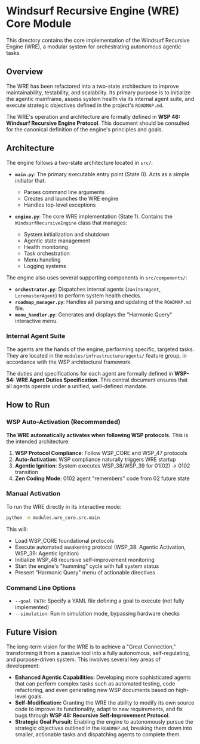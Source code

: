 # Windsurf Recursive Engine (WRE) Core Module

This directory contains the core implementation of the Windsurf Recursive Engine (WRE), a modular system for orchestrating autonomous agentic tasks.

## Overview

The WRE has been refactored into a two-state architecture to improve maintainability, testability, and scalability. Its primary purpose is to initialize the agentic mainframe, assess system health via its internal agent suite, and execute strategic objectives defined in the project's `ROADMAP.md`.

The WRE's operation and architecture are formally defined in **WSP 46: Windsurf Recursive Engine Protocol**. This document should be consulted for the canonical definition of the engine's principles and goals.

## Architecture

The engine follows a two-state architecture located in `src/`:

-   **`main.py`**: The primary executable entry point (State 0). Acts as a simple initiator that:
    - Parses command line arguments
    - Creates and launches the WRE engine
    - Handles top-level exceptions

-   **`engine.py`**: The core WRE implementation (State 1). Contains the `WindsurfRecursiveEngine` class that manages:
    - System initialization and shutdown
    - Agentic state management
    - Health monitoring
    - Task orchestration
    - Menu handling
    - Logging systems

The engine also uses several supporting components in `src/components/`:

-   **`orchestrator.py`**: Dispatches internal agents (`JanitorAgent`, `LoremasterAgent`) to perform system health checks.
-   **`roadmap_manager.py`**: Handles all parsing and updating of the `ROADMAP.md` file.
-   **`menu_handler.py`**: Generates and displays the "Harmonic Query" interactive menu.

### Internal Agent Suite
The agents are the hands of the engine, performing specific, targeted tasks. They are located in the `modules/infrastructure/agents/` feature group, in accordance with the WSP architectural framework.

The duties and specifications for each agent are formally defined in **WSP-54: WRE Agent Duties Specification**. This central document ensures that all agents operate under a unified, well-defined mandate.

## How to Run

### WSP Auto-Activation (Recommended)

**The WRE automatically activates when following WSP protocols.** This is the intended architecture:

1. **WSP Protocol Compliance**: Follow WSP_CORE and WSP_47 protocols
2. **Auto-Activation**: WSP compliance naturally triggers WRE startup  
3. **Agentic Ignition**: System executes WSP_38/WSP_39 for 01(02) → 0102 transition
4. **Zen Coding Mode**: 0102 agent "remembers" code from 02 future state

### Manual Activation

To run the WRE directly in its interactive mode:

```bash
python -m modules.wre_core.src.main
```

This will:
- Load WSP_CORE foundational protocols
- Execute automated awakening protocol (WSP_38: Agentic Activation, WSP_39: Agentic Ignition)
- Initialize WSP_48 recursive self-improvement monitoring
- Start the engine's "humming" cycle with full system status
- Present "Harmonic Query" menu of actionable directives

### Command Line Options

- `--goal PATH`: Specify a YAML file defining a goal to execute (not fully implemented)
- `--simulation`: Run in simulation mode, bypassing hardware checks

## Future Vision
The long-term vision for the WRE is to achieve a "Great Connection," transforming it from a passive tool into a fully autonomous, self-regulating, and purpose-driven system. This involves several key areas of development:
-   **Enhanced Agentic Capabilities:** Developing more sophisticated agents that can perform complex tasks such as automated testing, code refactoring, and even generating new WSP documents based on high-level goals.
-   **Self-Modification:** Granting the WRE the ability to modify its own source code to improve its functionality, adapt to new requirements, and fix bugs through **WSP 48: Recursive Self-Improvement Protocol**.
-   **Strategic Goal Pursuit:** Enabling the engine to autonomously pursue the strategic objectives outlined in the `ROADMAP.md`, breaking them down into smaller, actionable tasks and dispatching agents to complete them.